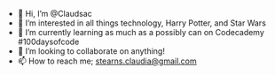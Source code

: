 - 👋 Hi, I’m @Claudsac
- 👀 I’m interested in all things technology, Harry Potter, and Star Wars
- 🌱 I’m currently learning as much as a possibly can on Codecademy #100daysofcode
- 💞️ I’m looking to collaborate on anything!
- 📫 How to reach me; stearns.claudia@gmail.com

<!---
Claudsac/Claudsac is a ✨ special ✨ repository because its `README.md` (this file) appears on your GitHub profile.
You can click the Preview link to take a look at your changes.
--->

